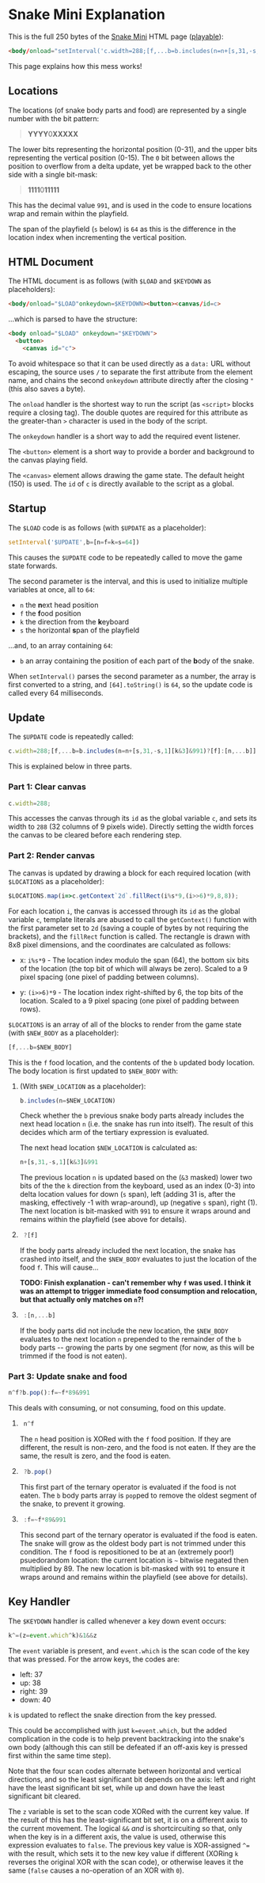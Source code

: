 # Snake Mini Explanation

This is the full 250 bytes of the [Snake Mini](https://danielgjackson.github.io/tinyjs/#snake) HTML page ([playable](https://danielgjackson.github.io/tinyjs/mini.html)):

```html
<body/onload="setInterval('c.width=288;[f,...b=b.includes(n=n+[s,31,-s,1][k&3]&991)?[f]:[n,...b]].map(i=>c.getContext`2d`.fillRect(i%s*9,(i>>6)*9,8,8));n^f?b.pop():f=~f*89&991',b=[n=f=k=s=64])"onkeydown=k^=(z=event.which^k)&1&&z><button><canvas/id=c>
```

This page explains how this mess works!


## Locations

The locations (of snake body parts and food) are represented by a single number with the bit pattern:

> **YYYY**0**XXXXX**

The lower bits representing the horizontal position (0-31), and the upper bits representing the vertical position (0-15).  The `0` bit between allows the position to overflow from a delta update, yet be wrapped back to the other side with a single bit-mask:

> **1111**0**11111**

This has the decimal value `991`, and is used in the code to ensure locations wrap and remain within the playfield.

The span of the playfield (`s` below) is `64` as this is the difference in the location index when incrementing the vertical position.


## HTML Document

The HTML document is as follows (with `$LOAD` and `$KEYDOWN` as placeholders):

```html
<body/onload="$LOAD"onkeydown=$KEYDOWN><button><canvas/id=c>
```

...which is parsed to have the structure:

```html
<body onload="$LOAD" onkeydown="$KEYDOWN">
  <button>
    <canvas id="c">
```

To avoid whitespace so that it can be used directly as a `data:` URL without escaping, the source uses `/` to separate the first attribute from the element name, and chains the second `onkeydown` attribute directly after the closing `"` (this also saves a byte).  

The `onload` handler is the shortest way to run the script (as `<script>` blocks require a closing tag).  The double quotes are required for this attribute as the greater-than `>` character is used in the body of the script.  

The `onkeydown` handler is a short way to add the required event listener.

The `<button>` element is a short way to provide a border and background to the canvas playing field.

The `<canvas>` element allows drawing the game state.  The default height (150) is used.  The `id` of `c` is directly available to the script as a global.


## Startup

The `$LOAD` code is as follows (with `$UPDATE` as a placeholder):

```javascript
setInterval('$UPDATE',b=[n=f=k=s=64])
```

This causes the `$UPDATE` code to be repeatedly called to move the game state forwards.

The second parameter is the interval, and this is used to initialize multiple variables at once, all to `64`:

* `n` the **n**ext head position
* `f` the **f**ood position
* `k` the direction from the **k**eyboard
* `s` the horizontal **s**pan of the playfield

...and, to an array containing `64`:

* `b` an array containing the position of each part of the **b**ody of the snake.

When `setInterval()` parses the second parameter as a number, the array is first converted to a string, and `[64].toString()` is `64`, so the update code is called every 64 milliseconds.


## Update

The `$UPDATE` code is repeatedly called:

```javascript
c.width=288;[f,...b=b.includes(n=n+[s,31,-s,1][k&3]&991)?[f]:[n,...b]].map(i=>c.getContext`2d`.fillRect(i%s*9,(i>>6)*9,8,8));n^f?b.pop():f=~f*89&991
```

This is explained below in three parts.


### Part 1: Clear canvas

```javascript
c.width=288;
```

This accesses the canvas through its `id` as the global variable `c`, and sets its width to `288` (32 columns of 9 pixels wide).  Directly setting the width forces the canvas to be cleared before each rendering step.


### Part 2: Render canvas

The canvas is updated by drawing a block for each required location (with `$LOCATIONS` as a placeholder):

```javascript
$LOCATIONS.map(i=>c.getContext`2d`.fillRect(i%s*9,(i>>6)*9,8,8));
```

For each location `i`, the canvas is accessed through its `id` as the global variable `c`, template literals are abused to call the `getContext()` function with the first parameter set to `2d` (saving a couple of bytes by not requiring the brackets), and the `fillRect` function is called.  The rectangle is drawn with 8x8 pixel dimensions, and the coordinates are calculated as follows:

  * x: `i%s*9` - The location index modulo the span (64), the bottom six bits of the location (the top bit of which will always be zero).  Scaled to a 9 pixel spacing (one pixel of padding between columns).

  * y: `(i>>6)*9` - The location index right-shifted by 6, the top bits of the location.  Scaled to a 9 pixel spacing (one pixel of padding between rows).

`$LOCATIONS` is an array of all of the blocks to render from the game state  (with `$NEW_BODY` as a placeholder):

```javascript
[f,...b=$NEW_BODY]
```

This is the `f` food location, and the contents of the `b` updated body location.  The body location is first updated to `$NEW_BODY` with:

1. (With `$NEW_LOCATION` as a placeholder):

    ```javascript
    b.includes(n=$NEW_LOCATION)
    ```

    Check whether the `b` previous snake body parts already includes the next head location `n` (i.e. the snake has run into itself).  The result of this decides which arm of the tertiary expression is evaluated.
    
    The next head location `$NEW_LOCATION` is calculated as:

    ```javascript
    n+[s,31,-s,1][k&3]&991
    ```

    The previous location `n` is updated based on the (`&3` masked) lower two bits of the the `k` direction from the keyboard, used as an index (0-3) into delta location values for down (`s` span), left (adding 31 is, after the masking, effectively -1 with wrap-around), up (negative `s` span), right (1).  The next location is bit-masked with `991` to ensure it wraps around and remains within the playfield (see above for details).


2. ```javascript
    ?[f]
    ```

    If the body parts already included the next location, the snake has crashed into itself, and the `$NEW_BODY` evaluates to just the location of the food `f`.  This will cause...

    **TODO: Finish explanation - can't remember why `f` was used.  I think it was an attempt to trigger immediate food consumption and relocation, but that actually only matches on `n`?!**


3. ```javascript
    :[n,...b]
    ```

    If the body parts did not include the new location, the `$NEW_BODY` evaluates to the next location `n` prepended to the remainder of the `b` body parts -- growing the parts by one segment (for now, as this will be trimmed if the food is not eaten).


### Part 3: Update snake and food

```javascript
n^f?b.pop():f=~f*89&991
```

This deals with consuming, or not consuming, food on this update.

1. ```javascript
    n^f
    ```
    The `n` head position is XORed with the `f` food position.  If they are different, the result is non-zero, and the food is not eaten.  If they are the same, the result is zero, and the food is eaten.

2. ```javascript
    ?b.pop()
    ```
    This first part of the ternary operator is evaluated if the food is not eaten.  The `b` body parts array is `pop`ped to remove the oldest segment of the snake, to prevent it growing.

3. ```javascript
    :f=~f*89&991
    ```
    This second part of the ternary operator is evaluated if the food is eaten.  The snake will grow as the oldest body part is not trimmed under this condition.  The `f` food is repositioned to be at an (extremely poor!) psuedorandom location: the current location is `~` bitwise negated then multiplied by 89.  The new location is bit-masked with `991` to ensure it wraps around and remains within the playfield (see above for details).


## Key Handler

The `$KEYDOWN` handler is called whenever a key down event occurs:

```javascript
k^=(z=event.which^k)&1&&z
```

The `event` variable is present, and `event.which` is the scan code of the key that was pressed.  For the arrow keys, the codes are:

* left: 37
* up: 38
* right: 39
* down: 40

`k` is updated to reflect the snake direction from the key pressed.  

This could be accomplished with just `k=event.which`, but the added complication in the code is to help prevent backtracking into the snake's own body (although this can still be defeated if an off-axis key is pressed first within the same time step).

Note that the four scan codes alternate between horizontal and vertical directions, and so the least significant bit depends on the axis: left and right have the least significant bit set, while up and down have the least significant bit cleared.  

The `z` variable is set to the scan code XORed with the current key value.  If the result of this has the least-significant bit set, it is on a different axis to the current movement.  The logical `&&` *and* is shortcircuiting so that, only when the key is in a different axis, the value is used, otherwise this expression evaluates to `false`.  The previous key value is XOR-assigned `^=` with the result, which sets it to the new key value if different (XORing `k` reverses the original XOR with the scan code), or otherwise leaves it the same (`false` causes a no-operation of an XOR with `0`).
